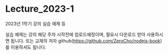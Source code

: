 # Lecture_2023-1
2023년 1학기 강의 실습 예제 등

실습 예제는 강의 해당 주차 시작전에 업로드예정이며, 필요시 다운로드 받아 사용하시면 됩니다.
또는 교재의 저자 github(https://github.com/ZeroCho/nodejs-book) 를 이용하셔도 됩니다.
